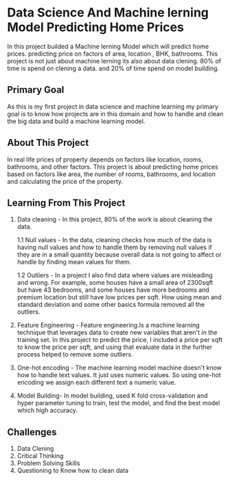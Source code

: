 
# Data Science And Machine lerning Model Predicting Home Prices


In this project builded a Machine lerning Model which will predict home
prices. predicting price on factors of area, location , BHK, bathrooms. 
This project is not just about machine lerning its also about data clening. 
80% of time is spend on clening a data. and 20% of time spend on model building.  
## Primary Goal
As this is my first project in data science and machine learning my primary goal is to know how projects are in this domain and how to handle and clean the big data and build a machine learning model.




## About This Project 
In real life prices of property depends on factors like location, rooms, bathrooms, and other factors. This project is about predicting home prices based on factors like area, the number of rooms, bathrooms, and location and calculating the price of the property. 

## Learning From This Project
1. Data cleaning - In this project, 80% of the work is about cleaning the data. 
    
      1.1 Null values - In the data, cleaning checks how much of the data is having null values and how to handle them by removing null values if they are in a small quantity because overall data is not going to affect or handle by finding mean values for them. 


      1.2 Outliers - In a project I also find data where values are misleading and wrong. For example, some houses have a small area of 2300sqft but have 43 bedrooms, and some houses have more bedrooms and premium location but still have low prices per sqft. How using mean and standard deviation and some other basics formula removed all the outliers.

2. Feature Engineering - 
Feature engineering.Is a machine learning technique that leverages data to create new variables that aren't in the training set. 
In this project to predict the price, I included a price per sqft to know the price per sqft, and using that evaluate data in the further process helped to remove some outliers. 

3. One-hot encoding - 
The machine learning model machine doesn't know how to handle text values. It just uses numeric values. So using one-hot encoding we assign each different text a numeric value. 

4. Model Building- 
In model building, used K fold cross-validation and hyper parameter tuning to train, test the model, and find the best model which high accuracy. 

## Challenges 

1. Data Clening 
2. Critical Thinking 
3. Problem Solving Skills 
4. Questioning to Know how to clean data 
